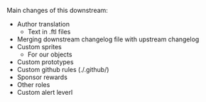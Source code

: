 Main changes of this downstream:
- Author translation
  * Text in .ftl files
- Merging downstream changelog file with upstream changelog
- Custom sprites
  * For our objects
- Custom prototypes
- Custom github rules (./.github/)
- Sponsor rewards
- Other roles
- Custom alert leverl
